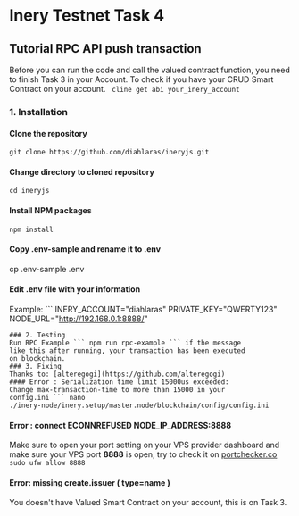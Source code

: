 # Inery Testnet Task 4
## Tutorial RPC API push transaction
Before you can run the code and call the valued contract 
function, you need to finish Task 3 in your Account. To check 
if you have your CRUD Smart Contract on your account. ``` 
cline get abi your_inery_account ```
### 1. Installation
#### Clone the repository
``` git clone https://github.com/diahlaras/ineryjs.git ```
#### Change directory to cloned repository
``` cd ineryjs ```
#### Install NPM packages
``` npm install ```
#### Copy .env-sample and rename it to .env
cp .env-sample .env
#### Edit .env file with your information
Example: ``` INERY_ACCOUNT="diahlaras" 
PRIVATE_KEY="QWERTY123" NODE_URL="http://192.168.0.1:8888/" 
```
### 2. Testing
Run RPC Example ``` npm run rpc-example ``` if the message 
like this after running, your transaction has been executed 
on blockchain.
### 3. Fixing
Thanks to: [alteregogi](https://github.com/alteregogi)
#### Error : Serialization time limit 15000us exceeded:
Change max-transaction-time to more than 15000 in your 
config.ini ``` nano 
./inery-node/inery.setup/master.node/blockchain/config/config.ini 
```
#### Error : connect ECONNREFUSED NODE_IP_ADDRESS:8888
Make sure to open your port setting on your VPS provider 
dashboard and make sure your VPS port **8888** is open, try 
to check it on [portchecker.co](https://portchecker.co/) ``` 
sudo ufw allow 8888 ```
#### Error: missing create.issuer ( type=name )
You doesn't have Valued Smart Contract on your account, this 
is on Task 3.
